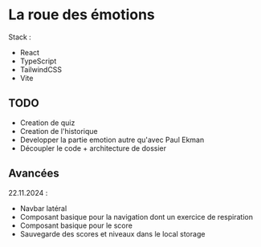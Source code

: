 # La roue des émotions

Stack :

- React
- TypeScript
- TailwindCSS
- Vite

## TODO

- Creation de quiz
- Creation de l'historique
- Developper la partie emotion autre qu'avec Paul Ekman
- Découpler le code + architecture de dossier

## Avancées 
22.11.2024 : 

- Navbar latéral
- Composant basique pour la navigation dont un exercice de respiration
- Composant basique pour le score
- Sauvegarde des scores et niveaux dans le local storage
